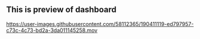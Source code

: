 


## This is preview of dashboard



https://user-images.githubusercontent.com/58112365/190411119-ed797957-c73c-4c73-bd2a-3da011145258.mov

